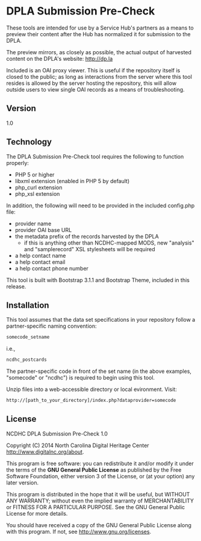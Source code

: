 DPLA Submission Pre-Check
=========================

These tools are intended for use by a Service Hub's partners as a means to preview their content after the Hub has normalized it for submission to the DPLA.

The preview mirrors, as closely as possible, the actual output of harvested content on the DPLA's website: <http://dp.la>

Included is an OAI proxy viewer. This is useful if the repository itself is closed to the public; as long as interactions from the server where this tool resides is allowed by the server hosting the repository, this will allow outside users to view single OAI records as a means of troubleshooting.


Version
-------

1.0

Technology
----------

The DPLA Submission Pre-Check tool requires the following to function properly:
  - PHP 5 or higher
  - libxml extension (enabled in PHP 5 by default)
  - php_curl extension
  - php_xsl extension

In addition, the following will need to be provided in the included config.php file:
  - provider name
  - provider OAI base URL
  - the metadata prefix of the records harvested by the DPLA
    -  if this is anything other than NCDHC-mapped MODS, new "analysis" and "samplerecord" XSL stylesheets will be required
  - a help contact name
  - a help contact email
  - a help contact phone number

This tool is built with Bootstrap 3.1.1 and Bootstrap Theme, included in this release.

Installation
------------

This tool assumes that the data set specifications in your repository follow a partner-specific naming convention:

```sh
somecode_setname
```

i.e.,

```sh
ncdhc_postcards
```

The partner-specific code in front of the set name (in the above examples, "somecode" or "ncdhc") is required to begin using this tool.

Unzip files into a web-accessible directory or local evironment. Visit:

```sh
http://[path_to_your_directory]/index.php?dataprovider=somecode
```

License
-------

NCDHC DPLA Submission Pre-Check 1.0

Copyright (C) 2014 North Carolina Digital Heritage Center <http://www.digitalnc.org/about>.

This program is free software: you can redistribute it and/or modify
it under the terms of the **GNU General Public License** as published by
the Free Software Foundation, either version 3 of the License, or
(at your option) any later version.

This program is distributed in the hope that it will be useful,
but WITHOUT ANY WARRANTY; without even the implied warranty of
MERCHANTABILITY or FITNESS FOR A PARTICULAR PURPOSE.  See the
GNU General Public License for more details.

You should have received a copy of the GNU General Public License
along with this program.  If not, see <http://www.gnu.org/licenses>.
